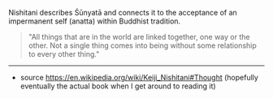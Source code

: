 Nishitani describes Śūnyatā and connects it to the acceptance of an impermanent self (anatta) within Buddhist tradition. 

> "All things that are in the world are linked together, one way or the other. Not a single thing comes into being without some relationship to every other thing."

---

- source https://en.wikipedia.org/wiki/Keiji_Nishitani#Thought (hopefully eventually the actual book when I get around to reading it)